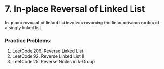 # 7. In-place Reversal of Linked List

In-place reversal of linked list involves reversing the links between nodes of a singly linked list.

### Practice Problems:
1. LeetCode 206. Reverse Linked List
2. LeetCode 92. Reverse Linked List II
3. LeetCode 25. Reverse Nodes in k-Group
